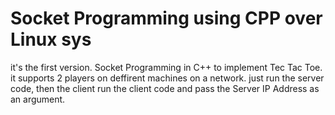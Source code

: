 # Socket Programming using CPP over Linux sys
it's the first version.
Socket Programming in C++ to implement Tec Tac Toe.
it supports 2 players on deffirent machines on a network.
just run the server code, then the client run the client code and pass the Server IP Address as an argument.

